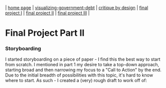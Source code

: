 | [home page](https://kjmattso.github.io/Mattson-portfolio/) | [visualizing-government-debt](https://kjmattso.github.io/Mattson-portfolio/Visualizing_gov_debt.html) | [critique by design](https://kjmattso.github.io/Mattson-portfolio/Critique_by_design.html) | [final project I](https://kjmattso.github.io/Mattson-portfolio/Final_project_pt1.html) | [final project II](https://kjmattso.github.io/Mattson-portfolio/Final_project_pt2.html) | [final project III](final-project-part-three) |

# Final Project Part II

### Storyboarding
I started storyboarding on a piece of paper - I find this the best way to start from scratch. I mentioned in part 1 my desire to take a top-down approach, starting broad and then narrowing my focus to a "Call to Action" by the end. Due to the initial breadth of possibilities with this topic, it's hard to know where to start. As such - I created a (very) rough draft to work off of:

